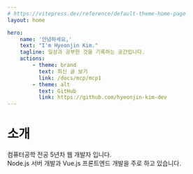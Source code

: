 ```yaml
---
# https://vitepress.dev/reference/default-theme-home-page
layout: home

hero:
    name: '안녕하세요,'
    text: "I'm Hyeonjin Kim."
    tagline: 일상과 공부한 것을 기록하는 공간입니다.
    actions:
        - theme: brand
          text: 최신 글 보기
          link: /docs/mcp/mcp1
        - theme: alt
          text: GitHub
          link: https://github.com/hyeonjin-kim-dev
---
```


# 소개

컴퓨터공학 전공 5년차 웹 개발자 입니다. <br/>
Node.js 서버 개발과 Vue.js 프론트엔드 개발을 주로 하고 있습니다. <br/>

